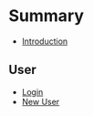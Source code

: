 # Summary

* [Introduction](README.md)

## User

* [Login](ENDPOINTS.md#user-login)
* [New User](user/create.md)
